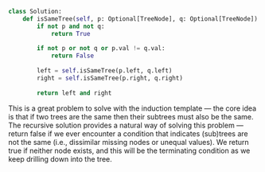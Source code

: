 ```python
class Solution:
    def isSameTree(self, p: Optional[TreeNode], q: Optional[TreeNode]) -> bool:
        if not p and not q:
            return True
        
        if not p or not q or p.val != q.val:
            return False
        
        left = self.isSameTree(p.left, q.left)
        right = self.isSameTree(p.right, q.right)
        
        return left and right
```

This is a great problem to solve with the induction template &#8212; the core idea is that if two trees are the same then their subtrees must also be the same. The recursive solution provides a natural way of solving this problem &#8212; return false if we ever encounter a condition that indicates (sub)trees are not the same (i.e., dissimilar missing nodes or unequal values). We return true if neither node exists, and this will be the terminating condition as we keep drilling down into the tree.